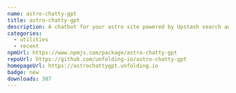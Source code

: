 ```yaml
---
name: astro-chatty-gpt
title: astro-chatty-gpt
description: A chatbot for your astro site powered by Upstash search and gpt-5
categories:
  - utilities
  - recent
npmUrl: https://www.npmjs.com/package/astro-chatty-gpt
repoUrl: https://github.com/unfolding-io/astro-chatty-gpt
homepageUrl: https://astrochattygpt.unfolding.io
badge: new
downloads: 387
---
```

